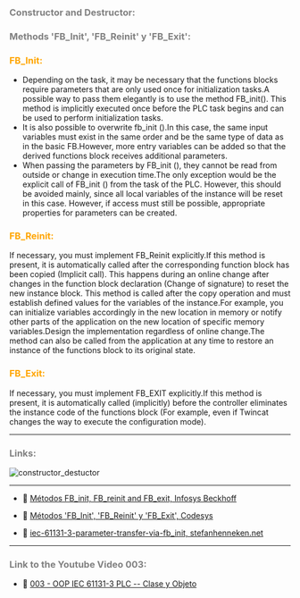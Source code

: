 ### <span style="color:grey">Constructor and Destructor:</span>
### <span style="color:grey">Methods 'FB_Init', 'FB_Reinit' y 'FB_Exit':</span>

### <span style="color:orange">FB_Init:</span>
- Depending on the task, it may be necessary that the functions blocks require parameters that are only used once for initialization tasks.A possible way to pass them elegantly is to use the method FB_init().
This method is implicitly executed once before the PLC task begins and can be used to perform initialization tasks.
- It is also possible to overwrite fb_init ().In this case, the same input variables must exist in the same order and be the same type of data as in the basic FB.However, more entry variables can be added so that the derived functions block receives additional parameters.
- When passing the parameters by FB_init (), they cannot be read from outside or change in execution time.The only exception would be the explicit call of FB_init () from the task of the PLC. However, this should be avoided mainly, since all local variables of the instance will be reset in this case.
However, if access must still be possible, appropriate properties for parameters can be created.

### <span style="color:orange">FB_Reinit:</span>
If necessary, you must implement FB_Reinit explicitly.If this method is present, it is automatically called after the corresponding function block has been copied (Implicit call). This happens during an online change after changes in the function block declaration (Change of signature) to reset the new instance block.
This method is called after the copy operation and must establish defined values for the variables of the instance.For example, you can initialize variables accordingly in the new location in memory or notify other parts of the application on the new location of specific memory variables.Design the implementation regardless of online change.The method can also be called from the application at any time to restore an instance of the functions block to its original state.
### <span style="color:orange">FB_Exit:</span>
If necessary, you must implement FB_EXIT explicitly.If this method is present, it is automatically called (implicitly) before the controller eliminates the instance code of the functions block (For example, even if Twincat changes the way to execute the configuration mode).
***
### <span style="color:grey">Links:</span>

![constructor_destuctor](../images/constructor&destructor.png)
***
- 🔗 [Métodos FB_init, FB_reinit and FB_exit, Infosys Beckhoff](https://infosys.beckhoff.com/content/1033/tc3_plc_intro/5044757003.html?id=6463352332511266504)

- 🔗 [Métodos 'FB_Init', 'FB_Reinit' y 'FB_Exit', Codesys](https://help.codesys.com/api-content/2/codesys/3.5.12.0/en/_cds_method_fb_init_fb_reinit/)

- 🔗 [iec-61131-3-parameter-transfer-via-fb_init, stefanhenneken.net](https://stefanhenneken.net/2019/07/26/iec-61131-3-parameter-transfer-via-fb_init/)

***
### <span style="color:grey">Link to the Youtube Video 003:</span>
- 🔗 [003 - OOP IEC 61131-3 PLC -- Clase y Objeto](https://youtu.be/lchxx28wwXM)